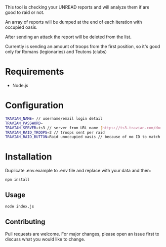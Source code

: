 This tool is checking your UNREAD reports and will analyze them if are good to raid or not.

An array of reports will be dumped at the end of each iteration with occupied oasis.

After sending an attack the report will be deleted from the list.

Currently is sending an amount of troops from the first position, so it's good only for Romans (legionaries) and Teutons (clubs)

# Requirements
- Node.js


# Configuration
```bash
TRAVIAN_NAME= // username/email login detail
TRAVIAN_PASSWORD= 
TRAVIAN_SERVER=ts3 // server from URL name [https://ts3.travian.com/dorf1.php]
TRAVIAN_RAID_TROOPS=2 // troops sent per raid
TRAVIAN_RAID_BUTTON=Raid unoccupied oasis // because of no ID to match the button we match on text, if you have other language please change with the text of the button
```

# Installation
Duplicate .env.example to .env file and replace with your data and then:
```bash
npm install
```

## Usage


```bash
node index.js
```


## Contributing
Pull requests are welcome. For major changes, please open an issue first to discuss what you would like to change.
